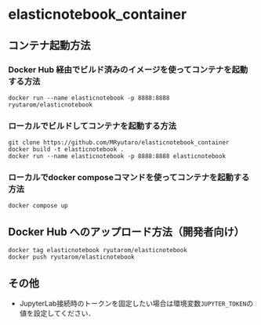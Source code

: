 # elasticnotebook_container

## コンテナ起動方法

### Docker Hub 経由でビルド済みのイメージを使ってコンテナを起動する方法

```
docker run --name elasticnotebook -p 8888:8888 ryutarom/elasticnotebook
```

### ローカルでビルドしてコンテナを起動する方法

```
git clone https://github.com/MRyutaro/elasticnotebook_container
docker build -t elasticnotebook .
docker run --name elasticnotebook -p 8888:8888 elasticnotebook
```

### ローカルでdocker composeコマンドを使ってコンテナを起動する方法
```
docker compose up
```

## Docker Hub へのアップロード方法（開発者向け）

```
docker tag elasticnotebook ryutarom/elasticnotebook
docker push ryutarom/elasticnotebook
```

## その他

- JupyterLab接続時のトークンを固定したい場合は環境変数`JUPYTER_TOKEN`の値を設定してください．
